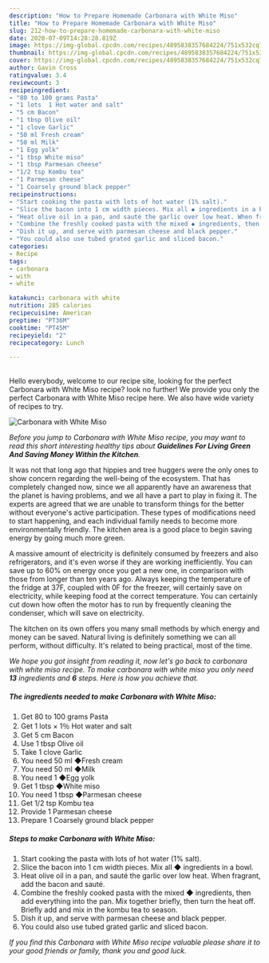 ```yaml
---
description: "How to Prepare Homemade Carbonara with White Miso"
title: "How to Prepare Homemade Carbonara with White Miso"
slug: 212-how-to-prepare-homemade-carbonara-with-white-miso
date: 2020-07-09T14:28:28.819Z
image: https://img-global.cpcdn.com/recipes/4895838357684224/751x532cq70/carbonara-with-white-miso-recipe-main-photo.jpg
thumbnail: https://img-global.cpcdn.com/recipes/4895838357684224/751x532cq70/carbonara-with-white-miso-recipe-main-photo.jpg
cover: https://img-global.cpcdn.com/recipes/4895838357684224/751x532cq70/carbonara-with-white-miso-recipe-main-photo.jpg
author: Gavin Cross
ratingvalue: 3.4
reviewcount: 3
recipeingredient:
- "80 to 100 grams Pasta"
- "1 lots  1 Hot water and salt"
- "5 cm Bacon"
- "1 tbsp Olive oil"
- "1 clove Garlic"
- "50 ml Fresh cream"
- "50 ml Milk"
- "1 Egg yolk"
- "1 tbsp White miso"
- "1 tbsp Parmesan cheese"
- "1/2 tsp Kombu tea"
- "1 Parmesan cheese"
- "1 Coarsely ground black pepper"
recipeinstructions:
- "Start cooking the pasta with lots of hot water (1% salt)."
- "Slice the bacon into 1 cm width pieces. Mix all ◆ ingredients in a bowl."
- "Heat olive oil in a pan, and sauté the garlic over low heat. When fragrant, add the bacon and sauté."
- "Combine the freshly cooked pasta with the mixed ◆ ingredients, then add everything into the pan. Mix together briefly, then turn the heat off. Briefly add and mix in the kombu tea to season."
- "Dish it up, and serve with parmesan cheese and black pepper."
- "You could also use tubed grated garlic and sliced bacon."
categories:
- Recipe
tags:
- carbonara
- with
- white

katakunci: carbonara with white 
nutrition: 285 calories
recipecuisine: American
preptime: "PT36M"
cooktime: "PT45M"
recipeyield: "2"
recipecategory: Lunch

---
```

<br>
Hello everybody, welcome to our recipe site, looking for the perfect Carbonara with White Miso recipe? look no further! We provide you only the perfect Carbonara with White Miso recipe here. We also have wide variety of recipes to try.
<br>


![Carbonara with White Miso](https://img-global.cpcdn.com/recipes/4895838357684224/751x532cq70/carbonara-with-white-miso-recipe-main-photo.jpg)

<i>Before you jump to Carbonara with White Miso recipe, you may want to read this short interesting healthy tips about 
<strong>Guidelines For Living Green And Saving Money Within the Kitchen</strong>.</i>
</br>

It was not that long ago that hippies and tree huggers were the only ones to show concern regarding the well-being of the ecosystem. That has completely changed now, since we all apparently have an awareness that the planet is having problems, and we all have a part to play in fixing it. The experts are agreed that we are unable to transform things for the better without everyone's active participation. These types of modifications need to start happening, and each individual family needs to become more environmentally friendly. The kitchen area is a good place to begin saving energy by going much more green.

A massive amount of electricity is definitely consumed by freezers and also refrigerators, and it's even worse if they are working inefficiently. You can save up to 60% on energy once you get a new one, in comparison with those from longer than ten years ago. Always keeping the temperature of the fridge at 37F, coupled with 0F for the freezer, will certainly save on electricity, while keeping food at the correct temperature. You can certainly cut down how often the motor has to run by frequently cleaning the condenser, which will save on electricity.

The kitchen on its own offers you many small methods by which energy and money can be saved. Natural living is definitely something we can all perform, without difficulty. It's related to being practical, most of the time.


<i>We hope you got insight from reading it, now let's go back to carbonara with white miso recipe. To make carbonara with white miso you only need <strong>13</strong> ingredients and <strong>6</strong> steps. Here is how you achieve that.
</i>

##### The ingredients needed to make Carbonara with White Miso:

1. Get 80 to 100 grams Pasta
1. Get 1 lots × 1％ Hot water and salt
1. Get 5 cm Bacon
1. Use 1 tbsp Olive oil
1. Take 1 clove Garlic
1. You need 50 ml ◆Fresh cream
1. You need 50 ml ◆Milk
1. You need 1 ◆Egg yolk
1. Get 1 tbsp ◆White miso
1. You need 1 tbsp ◆Parmesan cheese
1. Get 1/2 tsp Kombu tea
1. Provide 1 Parmesan cheese
1. Prepare 1 Coarsely ground black pepper


##### Steps to make Carbonara with White Miso:

1. Start cooking the pasta with lots of hot water (1% salt).
1. Slice the bacon into 1 cm width pieces. Mix all ◆ ingredients in a bowl.
1. Heat olive oil in a pan, and sauté the garlic over low heat. When fragrant, add the bacon and sauté.
1. Combine the freshly cooked pasta with the mixed ◆ ingredients, then add everything into the pan. Mix together briefly, then turn the heat off. Briefly add and mix in the kombu tea to season.
1. Dish it up, and serve with parmesan cheese and black pepper.
1. You could also use tubed grated garlic and sliced bacon.


<i>If you find this Carbonara with White Miso recipe valuable please share it to your good friends or family, thank you and good luck.</i>

